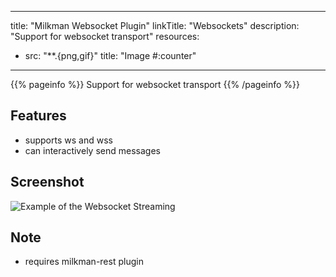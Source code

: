 
---
title: "Milkman Websocket Plugin"
linkTitle: "Websockets"
description: "Support for websocket transport"
resources:
- src: "**.{png,gif}"
  title: "Image #:counter"
---

{{% pageinfo %}}
Support for websocket transport
{{% /pageinfo %}}

## Features

  * supports ws and wss
  * can interactively send messages
  
## Screenshot

![Example of the Websocket Streaming](/images/milkman-ws-demo.gif)


## Note

  * requires milkman-rest plugin
  
  
